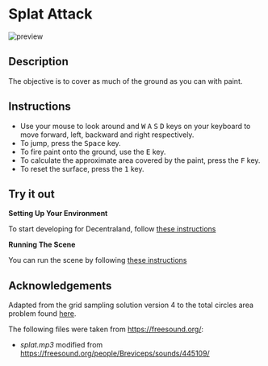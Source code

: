 # Splat Attack

![preview]([https://github.com/TheCryptoTrader69/SDK7-Shooting-Range/blob/main/images/preview.gif](https://github.com/TheCryptoTrader69/SDK7-Splat-Attack/blob/main/images/preview.gif))

## Description
The objective is to cover as much of the ground as you can with paint.

## Instructions
* Use your mouse to look around and <kbd>W</kbd> <kbd>A</kbd> <kbd>S</kbd> <kbd>D</kbd> keys on your keyboard to move forward, left, backward and right respectively. 
* To jump, press the <kbd>Space</kbd> key.
* To fire paint onto the ground, use the <kbd>E</kbd> key.
* To calculate the approximate area covered by the paint, press the <kbd>F</kbd> key.
* To reset the surface, press the <kbd>1</kbd> key.

## Try it out

**Setting Up Your Environment**

To start developing for Decentraland, follow [these instructions](https://docs.decentraland.org/creator/development-guide/sdk7/installation-guide/)

**Running The Scene**

You can run the scene by following [these instructions](https://docs.decentraland.org/creator/development-guide/sdk7/preview-scene/)

## Acknowledgements
Adapted from the grid sampling solution version 4 to the total circles area problem found [here](https://rosettacode.org/wiki/Total_circles_area#Grid_Sampling_Version_4).

The following files were taken from https://freesound.org/:
- _splat.mp3_ modified from https://freesound.org/people/Breviceps/sounds/445109/
